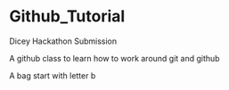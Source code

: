# Github_Tutorial

Dicey Hackathon Submission

A github class to learn how to work around git and github

A bag start with letter b
